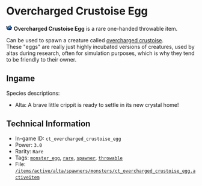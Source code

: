 # Overcharged Crustoise Egg

<img src="https://raw.githubusercontent.com/Ceterai/Enternia/main/items/active/alta/spawners/monsters/ct_overcharged_crustoise_egg.png" alt="Overcharged Crustoise Egg icon" loading="lazy" height="16px" width="auto" /> **Overcharged Crustoise Egg** is a rare one-handed throwable item.

Can be used to spawn a creature called [overcharged crustoise](https://ceterai.github.io/MyEnternia/Wiki/overchargedcrustoise).  
These "eggs" are really just highly incubated versions of creatures, used by altas during research, often for simulation purposes, which is why they tend to be friendly to their owner.

## Ingame

Species descriptions:

- Alta: A brave little crippit is ready to settle in its new crystal home!

## Technical Information

- In-game ID: `ct_overcharged_crustoise_egg`
- Power: `3.0`
- Rarity: `Rare`
- Tags: [`monster_egg`](https://ceterai.github.io/MyEnternia/Wiki/Tags/MonsterEgg), [`rare`](https://ceterai.github.io/MyEnternia/Wiki/Tags/Rare), [`spawner`](https://ceterai.github.io/MyEnternia/Wiki/Tags/Spawner), [`throwable`](https://ceterai.github.io/MyEnternia/Wiki/Tags/Throwable)
- File: [`/items/active/alta/spawners/monsters/ct_overcharged_crustoise_egg.activeitem`](https://github.com/Ceterai/Enternia/blob/main/items/active/alta/spawners/monsters/ct_overcharged_crustoise_egg.activeitem)
